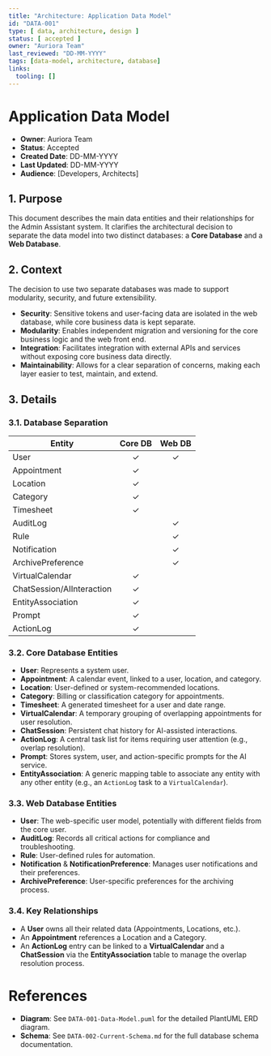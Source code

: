 ```yaml
---
title: "Architecture: Application Data Model"
id: "DATA-001"
type: [ data, architecture, design ]
status: [ accepted ]
owner: "Auriora Team"
last_reviewed: "DD-MM-YYYY"
tags: [data-model, architecture, database]
links:
  tooling: []
---
```


# Application Data Model

- **Owner**: Auriora Team
- **Status**: Accepted
- **Created Date**: DD-MM-YYYY
- **Last Updated**: DD-MM-YYYY
- **Audience**: [Developers, Architects]

## 1. Purpose

This document describes the main data entities and their relationships for the Admin Assistant system. It clarifies the architectural decision to separate the data model into two distinct databases: a **Core Database** and a **Web Database**.

## 2. Context

The decision to use two separate databases was made to support modularity, security, and future extensibility.

- **Security**: Sensitive tokens and user-facing data are isolated in the web database, while core business data is kept separate.
- **Modularity**: Enables independent migration and versioning for the core business logic and the web front end.
- **Integration**: Facilitates integration with external APIs and services without exposing core business data directly.
- **Maintainability**: Allows for a clear separation of concerns, making each layer easier to test, maintain, and extend.

## 3. Details

### 3.1. Database Separation

| Entity                  | Core DB | Web DB |
|------------------------|:-------:|:------:|
| User                   |   ✓     |    ✓   |
| Appointment            |   ✓     |        |
| Location               |   ✓     |        |
| Category               |   ✓     |        |
| Timesheet              |   ✓     |        |
| AuditLog               |         |    ✓   |
| Rule                   |         |    ✓   |
| Notification           |         |    ✓   |
| ArchivePreference      |         |    ✓   |
| VirtualCalendar        |   ✓     |        |
| ChatSession/AIInteraction |  ✓      |        |
| EntityAssociation      |   ✓     |        |
| Prompt                 |   ✓     |        |
| ActionLog              |   ✓     |        |

### 3.2. Core Database Entities

- **User**: Represents a system user.
- **Appointment**: A calendar event, linked to a user, location, and category.
- **Location**: User-defined or system-recommended locations.
- **Category**: Billing or classification category for appointments.
- **Timesheet**: A generated timesheet for a user and date range.
- **VirtualCalendar**: A temporary grouping of overlapping appointments for user resolution.
- **ChatSession**: Persistent chat history for AI-assisted interactions.
- **ActionLog**: A central task list for items requiring user attention (e.g., overlap resolution).
- **Prompt**: Stores system, user, and action-specific prompts for the AI service.
- **EntityAssociation**: A generic mapping table to associate any entity with any other entity (e.g., an `ActionLog` task to a `VirtualCalendar`).

### 3.3. Web Database Entities

- **User**: The web-specific user model, potentially with different fields from the core user.
- **AuditLog**: Records all critical actions for compliance and troubleshooting.
- **Rule**: User-defined rules for automation.
- **Notification** & **NotificationPreference**: Manages user notifications and their preferences.
- **ArchivePreference**: User-specific preferences for the archiving process.

### 3.4. Key Relationships

- A **User** owns all their related data (Appointments, Locations, etc.).
- An **Appointment** references a Location and a Category.
- An **ActionLog** entry can be linked to a **VirtualCalendar** and a **ChatSession** via the **EntityAssociation** table to manage the overlap resolution process.

# References

- **Diagram**: See `DATA-001-Data-Model.puml` for the detailed PlantUML ERD diagram.
- **Schema**: See `DATA-002-Current-Schema.md` for the full database schema documentation.
